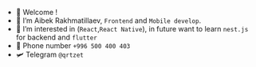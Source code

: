 - 👋 Welcome !
- 💬 I’m Aibek Rakhmatillaev, `Frontend` and `Mobile develop`.
- 👀 I’m interested in (`React`,`React Native`), in future want to learn `nest.js` for backend and `flutter`
- 🚀 Phone number `+996 500 400 403`
- 🛩️ Telegram `@qrtzet`
